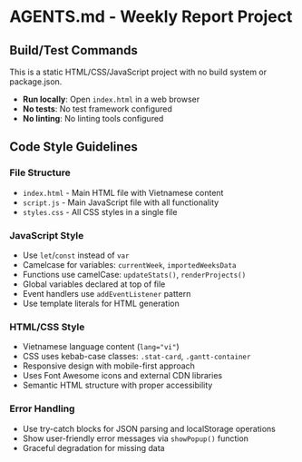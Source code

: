 # AGENTS.md - Weekly Report Project

## Build/Test Commands
This is a static HTML/CSS/JavaScript project with no build system or package.json.
- **Run locally**: Open `index.html` in a web browser
- **No tests**: No test framework configured
- **No linting**: No linting tools configured

## Code Style Guidelines

### File Structure
- `index.html` - Main HTML file with Vietnamese content
- `script.js` - Main JavaScript file with all functionality
- `styles.css` - All CSS styles in a single file

### JavaScript Style
- Use `let`/`const` instead of `var`
- Camelcase for variables: `currentWeek`, `importedWeeksData`
- Functions use camelCase: `updateStats()`, `renderProjects()`
- Global variables declared at top of file
- Event handlers use `addEventListener` pattern
- Use template literals for HTML generation

### HTML/CSS Style
- Vietnamese language content (`lang="vi"`)
- CSS uses kebab-case classes: `.stat-card`, `.gantt-container`
- Responsive design with mobile-first approach
- Uses Font Awesome icons and external CDN libraries
- Semantic HTML structure with proper accessibility

### Error Handling
- Use try-catch blocks for JSON parsing and localStorage operations
- Show user-friendly error messages via `showPopup()` function
- Graceful degradation for missing data